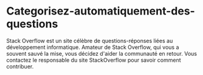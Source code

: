# Categorisez-automatiquement-des-questions
Stack Overflow est un site célèbre de questions-réponses liées au développement informatique. Amateur de Stack Overflow, qui vous a souvent sauvé la mise, vous décidez d'aider la communauté en retour. Vous contactez le responsable du site StackOverflow pour savoir comment contribuer.
